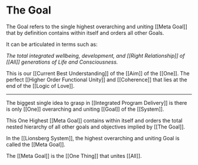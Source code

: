 # The Goal

The Goal refers to the single highest overarching and uniting [[Meta Goal]] that by definition contains within itself and orders all other Goals. 

It can be articulated in terms such as: 

_The total integrated wellbeing, development, and [[Right Relationship]] of [[All]] generations of Life and Consciousness._ 

This is our [[Current Best Understanding]] of the [[Aim]] of the [[One]]. The perfect [[Higher Order Functional Unity]] and [[Coherence]] that lies at the end of the [[Logic of Love]].  
____
The biggest single idea to grasp in [[Integrated Program Delivery]] is there is only [[One]] overarching and uniting [[Goal]] of the [[System]].

This One Highest [[Meta Goal]]  contains within itself and orders the total nested hierarchy of all other goals and objectives implied by [[The Goal]].

In the [[Lionsberg System]], the highest overarching and uniting Goal is called the [[Meta Goal]].

The [[Meta Goal]] is the [[One Thing]] that unites [[All]].
